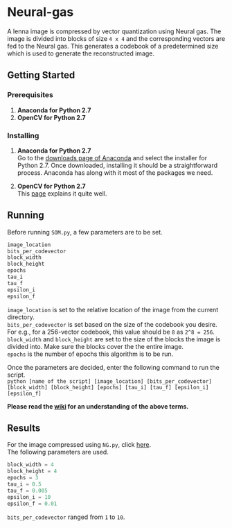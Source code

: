 # Neural-gas
A lenna image is compressed by vector quantization using Neural gas. The image is divided into blocks of size `4 x 4` and the corresponding vectors are fed to the Neural gas. This generates a codebook of a predetermined size which is used to generate the reconstructed image.  
## Getting Started
### Prerequisites
1. **Anaconda for Python 2.7**  
2. **OpenCV for Python 2.7** 
### Installing
1. **Anaconda for Python 2.7**  
Go to the [downloads page of Anaconda](https://www.anaconda.com/download/) and select the installer for Python 2.7. Once downloaded, installing it should be a straightforward process. Anaconda has along with it most of the packages we need.  

2. **OpenCV for Python 2.7**   
This [page](https://docs.opencv.org/3.0-beta/doc/py_tutorials/py_setup/py_setup_in_windows/py_setup_in_windows.html) explains it quite well. 
## Running   
Before running `SOM.py`, a few parameters are to be set.    
```python
image_location
bits_per_codevector
block_width
block_height
epochs
tau_i
tau_f
epsilon_i
epsilon_f
```  
`image_location` is set to the relative location of the image from the current directory.  
`bits_per_codevector` is set based on the size of the codebook you desire. For e.g., for a 256-vector codebook, this value should be `8` as `2^8 = 256`.    
`block_width` and `block_height` are set to the size of the blocks the image is divided into. Make sure the blocks cover the the entire image.   
`epochs` is the number of epochs this algorithm is to be run.  

Once the parameters are decided, enter the following command to run the script.  
`python [name of the script] [image_location] [bits_per_codevector] [block_width] [block_height] [epochs] [tau_i] [tau_f] [epsilon_i] [epsilon_f]`    

**Please read the [wiki](https://github.com/droidadroit/Neural-gas/wiki/Neural-gas) for an understanding of the above terms.**  
## Results  
For the image compressed using `NG.py`, click [here](https://github.com/droidadroit/Neural-gas/tree/master/Results).  
The following parameters are used.
```python
block_width = 4
block_height = 4
epochs = 3
tau_i = 0.5
tau_f = 0.005
epsilon_i = 10
epsilon_f = 0.01
```  
`bits_per_codevector` ranged from `1` to `10`.  
